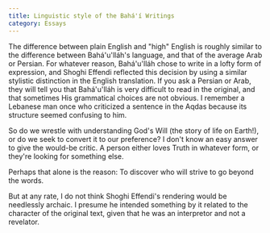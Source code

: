 ```yaml
---
title: Linguistic style of the Bahá'í Writings
category: Essays
---
```


The difference between plain English and "high" English is roughly
similar to the difference between Bahá'u'lláh's language, and that of
the average Arab or Persian.  For whatever reason, Bahá'u'lláh chose to
write in a lofty form of expression, and Shoghi Effendi reflected this
decision by using a similar stylistic distinction in the English
translation.  If you ask a Persian or Arab, they will tell you that
Bahá'u'lláh is very difficult to read in the original, and that
sometimes His grammatical choices are not obvious.  I remember a
Lebanese man once who criticized a sentence in the Aqdas because its
structure seemed confusing to him.

So do we wrestle with understanding God's Will (the story of life on
Earth!), or do we seek to convert it to our preference?  I don't know an
easy answer to give the would-be critic.  A person either loves Truth in
whatever form, or they're looking for something else.

Perhaps that alone is the reason: To discover who will strive to go
beyond the words.

But at any rate, I do not think Shoghi Effendi's rendering would be
needlessly archaic.  I presume he intended something by it related to
the character of the original text, given that he was an interpretor and
not a revelator.


